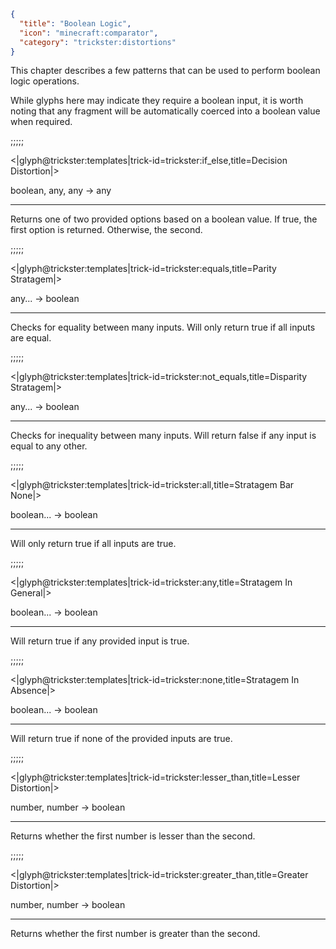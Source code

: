 ```json
{
  "title": "Boolean Logic",
  "icon": "minecraft:comparator",
  "category": "trickster:distortions"
}
```

This chapter describes a few patterns that can be used to perform boolean logic operations.


While glyphs here may indicate they require a boolean input, 
it is worth noting that any fragment will be automatically coerced into a boolean value when required.

;;;;;

<|glyph@trickster:templates|trick-id=trickster:if_else,title=Decision Distortion|>

boolean, any, any -> any

---

Returns one of two provided options based on a boolean value. 
If true, the first option is returned. Otherwise, the second.

;;;;;

<|glyph@trickster:templates|trick-id=trickster:equals,title=Parity Stratagem|>

any... -> boolean

---

Checks for equality between many inputs. Will only return true if all inputs are equal.

;;;;;

<|glyph@trickster:templates|trick-id=trickster:not_equals,title=Disparity Stratagem|>

any... -> boolean

---

Checks for inequality between many inputs. Will return false if any input is equal to any other.

;;;;;

<|glyph@trickster:templates|trick-id=trickster:all,title=Stratagem Bar None|>

boolean... -> boolean

---

Will only return true if all inputs are true.

;;;;;

<|glyph@trickster:templates|trick-id=trickster:any,title=Stratagem In General|>

boolean... -> boolean

---

Will return true if any provided input is true.

;;;;;

<|glyph@trickster:templates|trick-id=trickster:none,title=Stratagem In Absence|>

boolean... -> boolean

---

Will return true if none of the provided inputs are true.

;;;;;

<|glyph@trickster:templates|trick-id=trickster:lesser_than,title=Lesser Distortion|>

number, number -> boolean

---

Returns whether the first number is lesser than the second.

;;;;;

<|glyph@trickster:templates|trick-id=trickster:greater_than,title=Greater Distortion|>

number, number -> boolean

---

Returns whether the first number is greater than the second.